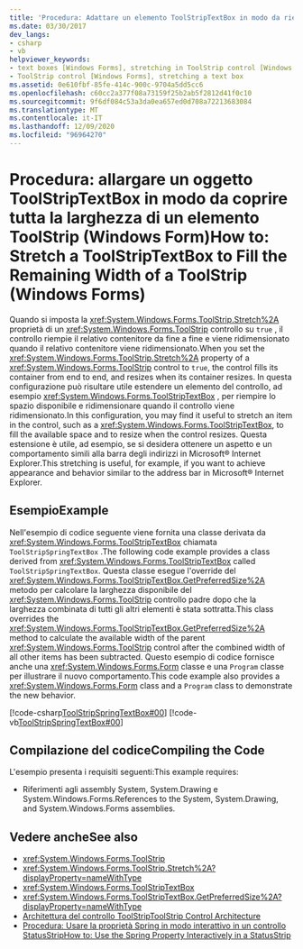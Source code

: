 ```yaml
---
title: 'Procedura: Adattare un elemento ToolStripTextBox in modo da riempire tutta la larghezza di un elemento ToolStrip'
ms.date: 03/30/2017
dev_langs:
- csharp
- vb
helpviewer_keywords:
- text boxes [Windows Forms], stretching in ToolStrip control [Windows Forms]
- ToolStrip control [Windows Forms], stretching a text box
ms.assetid: 0e610fbf-85fe-414c-900c-9704a5dd5cc6
ms.openlocfilehash: c60cc2a377f08a73159f25b2ab5f2812d41f0c10
ms.sourcegitcommit: 9f6df084c53a3da0ea657ed0d708a72213683084
ms.translationtype: MT
ms.contentlocale: it-IT
ms.lasthandoff: 12/09/2020
ms.locfileid: "96964270"
---
```

# <a name="how-to-stretch-a-toolstriptextbox-to-fill-the-remaining-width-of-a-toolstrip-windows-forms"></a><span data-ttu-id="531d7-102">Procedura: allargare un oggetto ToolStripTextBox in modo da coprire tutta la larghezza di un elemento ToolStrip (Windows Form)</span><span class="sxs-lookup"><span data-stu-id="531d7-102">How to: Stretch a ToolStripTextBox to Fill the Remaining Width of a ToolStrip (Windows Forms)</span></span>
<span data-ttu-id="531d7-103">Quando si imposta la <xref:System.Windows.Forms.ToolStrip.Stretch%2A> proprietà di un <xref:System.Windows.Forms.ToolStrip> controllo su `true` , il controllo riempie il relativo contenitore da fine a fine e viene ridimensionato quando il relativo contenitore viene ridimensionato.</span><span class="sxs-lookup"><span data-stu-id="531d7-103">When you set the <xref:System.Windows.Forms.ToolStrip.Stretch%2A> property of a <xref:System.Windows.Forms.ToolStrip> control to `true`, the control fills its container from end to end, and resizes when its container resizes.</span></span> <span data-ttu-id="531d7-104">In questa configurazione può risultare utile estendere un elemento del controllo, ad esempio <xref:System.Windows.Forms.ToolStripTextBox> , per riempire lo spazio disponibile e ridimensionare quando il controllo viene ridimensionato.</span><span class="sxs-lookup"><span data-stu-id="531d7-104">In this configuration, you may find it useful to stretch an item in the control, such as a <xref:System.Windows.Forms.ToolStripTextBox>, to fill the available space and to resize when the control resizes.</span></span> <span data-ttu-id="531d7-105">Questa estensione è utile, ad esempio, se si desidera ottenere un aspetto e un comportamento simili alla barra degli indirizzi in Microsoft® Internet Explorer.</span><span class="sxs-lookup"><span data-stu-id="531d7-105">This stretching is useful, for example, if you want to achieve appearance and behavior similar to the address bar in Microsoft® Internet Explorer.</span></span>  
  
## <a name="example"></a><span data-ttu-id="531d7-106">Esempio</span><span class="sxs-lookup"><span data-stu-id="531d7-106">Example</span></span>  
 <span data-ttu-id="531d7-107">Nell'esempio di codice seguente viene fornita una classe derivata da <xref:System.Windows.Forms.ToolStripTextBox> chiamata `ToolStripSpringTextBox` .</span><span class="sxs-lookup"><span data-stu-id="531d7-107">The following code example provides a class derived from <xref:System.Windows.Forms.ToolStripTextBox> called `ToolStripSpringTextBox`.</span></span> <span data-ttu-id="531d7-108">Questa classe esegue l'override del <xref:System.Windows.Forms.ToolStripTextBox.GetPreferredSize%2A> metodo per calcolare la larghezza disponibile del <xref:System.Windows.Forms.ToolStrip> controllo padre dopo che la larghezza combinata di tutti gli altri elementi è stata sottratta.</span><span class="sxs-lookup"><span data-stu-id="531d7-108">This class overrides the <xref:System.Windows.Forms.ToolStripTextBox.GetPreferredSize%2A> method to calculate the available width of the parent <xref:System.Windows.Forms.ToolStrip> control after the combined width of all other items has been subtracted.</span></span> <span data-ttu-id="531d7-109">Questo esempio di codice fornisce anche una <xref:System.Windows.Forms.Form> classe e una `Program` classe per illustrare il nuovo comportamento.</span><span class="sxs-lookup"><span data-stu-id="531d7-109">This code example also provides a <xref:System.Windows.Forms.Form> class and a `Program` class to demonstrate the new behavior.</span></span>  
  
 [!code-csharp[ToolStripSpringTextBox#00](~/samples/snippets/csharp/VS_Snippets_Winforms/ToolStripSpringTextBox/cs/ToolStripSpringTextBox.cs#00)]
 [!code-vb[ToolStripSpringTextBox#00](~/samples/snippets/visualbasic/VS_Snippets_Winforms/ToolStripSpringTextBox/vb/ToolStripSpringTextBox.vb#00)]  
  
## <a name="compiling-the-code"></a><span data-ttu-id="531d7-110">Compilazione del codice</span><span class="sxs-lookup"><span data-stu-id="531d7-110">Compiling the Code</span></span>  
 <span data-ttu-id="531d7-111">L'esempio presenta i requisiti seguenti:</span><span class="sxs-lookup"><span data-stu-id="531d7-111">This example requires:</span></span>  
  
- <span data-ttu-id="531d7-112">Riferimenti agli assembly System, System.Drawing e System.Windows.Forms.</span><span class="sxs-lookup"><span data-stu-id="531d7-112">References to the System, System.Drawing, and System.Windows.Forms assemblies.</span></span>  
  
## <a name="see-also"></a><span data-ttu-id="531d7-113">Vedere anche</span><span class="sxs-lookup"><span data-stu-id="531d7-113">See also</span></span>

- <xref:System.Windows.Forms.ToolStrip>
- <xref:System.Windows.Forms.ToolStrip.Stretch%2A?displayProperty=nameWithType>
- <xref:System.Windows.Forms.ToolStripTextBox>
- <xref:System.Windows.Forms.ToolStripTextBox.GetPreferredSize%2A?displayProperty=nameWithType>
- [<span data-ttu-id="531d7-114">Architettura del controllo ToolStrip</span><span class="sxs-lookup"><span data-stu-id="531d7-114">ToolStrip Control Architecture</span></span>](toolstrip-control-architecture.md)
- [<span data-ttu-id="531d7-115">Procedura: Usare la proprietà Spring in modo interattivo in un controllo StatusStrip</span><span class="sxs-lookup"><span data-stu-id="531d7-115">How to: Use the Spring Property Interactively in a StatusStrip</span></span>](how-to-use-the-spring-property-interactively-in-a-statusstrip.md)
